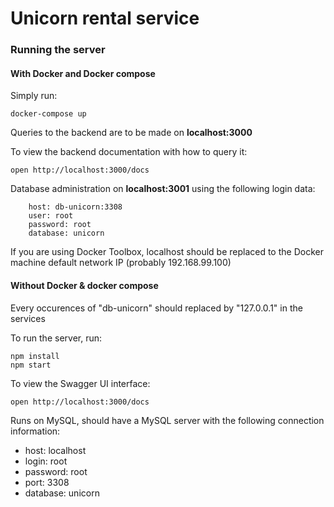 # Unicorn rental service

### Running the server

#### With Docker and Docker compose

Simply run:

```
docker-compose up
```

Queries to the backend are to be made on **localhost:3000**

To view the backend documentation with how to query it:

```
open http://localhost:3000/docs
```

Database administration on **localhost:3001** using the following login data:

```
    host: db-unicorn:3308
    user: root
    password: root
    database: unicorn
```

If you are using Docker Toolbox, localhost should be replaced to the Docker machine default network IP (probably 192.168.99.100)

#### Without Docker & docker compose

Every occurences of "db-unicorn" should replaced by "127.0.0.1" in the services

To run the server, run:

```
npm install
npm start
```

To view the Swagger UI interface:

```
open http://localhost:3000/docs
```

Runs on MySQL, should have a MySQL server with the following connection information:
- host: localhost
- login: root
- password: root
- port: 3308
- database: unicorn